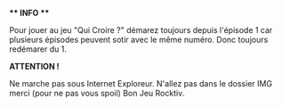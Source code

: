 <b>** INFO **</b>


Pour jouer au jeu "Qui Croire ?" démarez toujours depuis l'épisode 1 car plusieurs épisodes peuvent sotir avec le même numéro.
Donc toujours redémarer du 1.

<b>ATTENTION !</b>

Ne marche pas sous Internet Exploreur.
N'allez pas dans le dossier IMG merci (pour ne pas vous spoil)
Bon Jeu Rocktiv.
